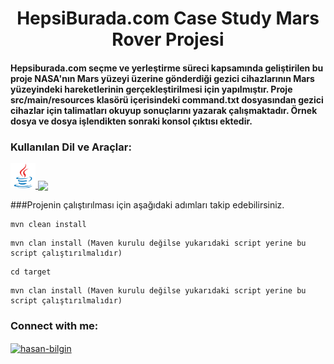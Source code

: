 <h1 align="center">HepsiBurada.com Case Study Mars Rover Projesi</h1>
<h4>Hepsiburada.com seçme ve yerleştirme süreci kapsamında geliştirilen bu proje NASA'nın Mars yüzeyi üzerine gönderdiği gezici cihazlarının Mars yüzeyindeki hareketlerinin gerçekleştirilmesi için yapılmıştır. Proje src/main/resources klasörü içerisindeki command.txt dosyasından gezici cihazlar için talimatları okuyup sonuçlarını yazarak çalışmaktadır. Örnek dosya ve dosya işlendikten sonraki konsol çıktısı ektedir.</h4>
<h3 align="left">Kullanılan Dil ve Araçlar:</h3>
<p align="left"> <a href="https://www.java.com" target="_blank" rel="noreferrer"> <img src="https://raw.githubusercontent.com/devicons/devicon/master/icons/java/java-original.svg" alt="java" width="40" height="40"/> </a> <img align="center" src="https://maven.apache.org/images/maven-logo-black-on-white.png" width=100px /></p>

###Projenin çalıştırılması için aşağıdaki adımları takip edebilirsiniz.
```
mvn clean install
```
```
mvn clan install (Maven kurulu değilse yukarıdaki script yerine bu script çalıştırılmalıdır)
```
```
cd target
```
```
mvn clan install (Maven kurulu değilse yukarıdaki script yerine bu script çalıştırılmalıdır)
```


<h3 align="left">Connect with me:</h3>
<p align="left">
<a href="http3s://linkedin.com/in/hasan-bilgin" target="blank"><img align="center" src="https://raw.githubusercontent.com/rahuldkjain/github-profile-readme-generator/master/src/images/icons/Social/linked-in-alt.svg" alt="hasan-bilgin" height="30" width="40" /></a>
</p>

